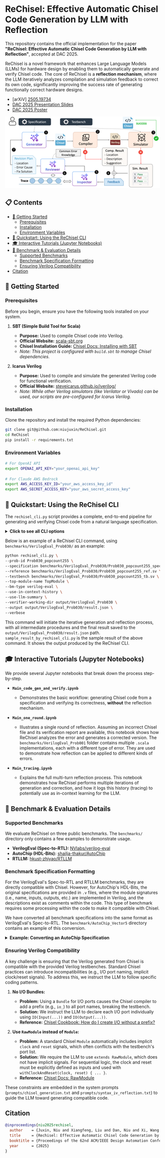 
# ReChisel: Effective Automatic Chisel Code Generation by LLM with Reflection


This repository contains the official implementation for the paper **"ReChisel: Effective Automatic Chisel Code Generation by LLM with Reflection"**, accepted at DAC 2025.

ReChisel is a novel framework that enhances Large Language Models (LLMs) for hardware design by enabling them to automatically generate and verify Chisel code. The core of ReChisel is a **reflection mechanism**, where the LLM iteratively analyzes compilation and simulation feedback to correct its own code, significantly improving the success rate of generating functionally correct hardware designs.

- [arXiV] [2505.19734](https://arxiv.org/abs/2505.19734) 
- [DAC 2025 Presentation Slides](assets/slides.pdf)
- [DAC 2025 Poster](assets/poster.pdf)

![ReChisel Workflow](assets/workflow.png)

## 📋 Contents
- [🏁 Getting Started](#-getting-started)
  - [Prerequisites](#prerequisites)
  - [Installation](#installation)
  - [Environment Variables](#environment-variables)
- [🚀 Quickstart: Using the ReChisel CLI](#-quickstart-using-the-rechisel-cli)
- [🎓 Interactive Tutorials (Jupyter Notebooks)](#-interactive-tutorials-jupyter-notebooks)
- [📝 Benchmark & Evaluation Details](#-benchmark--evaluation-details)
  - [Supported Benchmarks](#supported-benchmarks)
  - [Benchmark Specification Formatting](#benchmark-specification-formatting)
  - [Ensuring Verilog Compatibility](#ensuring-verilog-compatibility)
- [Citation](#citation)

## 🏁 Getting Started

### Prerequisites

Before you begin, ensure you have the following tools installed on your system.

1.  **SBT (Simple Build Tool for Scala)**
    *   **Purpose:** Used to compile Chisel code into Verilog.
    *   **Official Website:** [scala-sbt.org](https://www.scala-sbt.org/)
    *   **Chisel Installation Guide:** [Chisel Docs: Installing with SBT](https://www.chisel-lang.org/docs/installation#sbt)
    *   *Note: This project is configured with `build.sbt` to manage Chisel dependencies.*

2.  **Icarus Verilog**
    *   **Purpose:** Used to compile and simulate the generated Verilog code for functional verification.
    *   **Official Website:** [steveicarus.github.io/iverilog/](https://steveicarus.github.io/iverilog/)
    *   *Note: While other Verilog simulators (like Verilator or Vivado) can be used, our scripts are pre-configured for Icarus Verilog.*

### Installation

Clone the repository and install the required Python dependencies:

```bash
git clone git@github.com:niujuxin/ReChisel.git
cd ReChisel
pip install -r requirements.txt
```

### Environment Variables

```bash
# For OpenAI API
export OPENAI_API_KEY="your_openai_api_key"

# For Claude AWS Bedrock
export AWS_ACCESS_KEY_ID="your_aws_access_key_id"
export AWS_SECRET_ACCESS_KEY="your_aws_secret_access_key"
```

## 🚀 Quickstart: Using the ReChisel CLI

The `rechisel_cli.py` script provides a complete, end-to-end pipeline for generating and verifying Chisel code from a natural language specification.


<details>
<summary><b>Click to see all CLI options</b></summary>

```bash
usage: rechisel_cli.py [-h] [--verbose] [-o OUTPUT] [-n NUM_ITERATIONS] [--prob-id PROB_ID]
                       --specification SPECIFICATION [--reference REFERENCE] --testbench TESTBENCH
                       [--top-module-name TOP_MODULE_NAME] --bm-type BM_TYPE
                       [--init-gen-system-prompt INIT_GEN_SYSTEM_PROMPT]
                       [--init-gen-model INIT_GEN_MODEL]
                       [--syntax-correction-system-prompt SYNTAX_CORRECTION_SYSTEM_PROMPT]
                       [--functionality-correction-system-prompt FUNCTIONALITY_CORRECTION_SYSTEM_PROMPT]
                       [--correction-model CORRECTION_MODEL]
                       [--sbt-reflection-system-prompt SBT_REFLECTION_SYSTEM_PROMPT]
                       [--iv-reflection-system-prompt IV_REFLECTION_SYSTEM_PROMPT]
                       [--functionality-reflection-system-prompt FUNCTIONALITY_REFLECTION_SYSTEM_PROMPT]
                       [--reviewer-model REVIEWER_MODEL] [--verifier-working-dir VERIFIER_WORKING_DIR]
                       [--use-in-context-history] [--use-llm-summary]
                       [--llm-summary-system-prompt LLM_SUMMARY_SYSTEM_PROMPT]
                       [--llm-summary-model LLM_SUMMARY_MODEL]
                       [--max-history-length MAX_HISTORY_LENGTH]

ReChisel CLI

options:
  -h, --help            show this help message and exit
  # ... and all other options
```

</details>


Below is an example of a ReChisel CLI command, using `benchmarks/VerilogEval_Prob030/` as an example:

```bash
python rechisel_cli.py \
--prob-id Prob030_popcount255 \
--specification benchmarks/VerilogEval_Prob030/Prob030_popcount255_spec.txt \
--reference benchmarks/VerilogEval_Prob030/Prob030_popcount255_ref.sv \
--testbench benchmarks/VerilogEval_Prob030/Prob030_popcount255_tb.sv \
--top-module-name TopModule \
--bm-type verilog-eval \
--use-in-context-history \
--use-llm-summary \
--verifier-working-dir output/VerilogEval_Prob030 \
--output output/VerilogEval_Prob030/result.json \
--verbose
```

This command will initiate the iterative generation and reflection process, with all intermediate procedures and the final result saved to the `output/VerilogEval_Prob030/result.json` path.
`sample_result_by_rechisel_cli.py` is the sample result of the above command. It shows the output produced by the ReChisel CLI.

## 🎓 Interactive Tutorials (Jupyter Notebooks)

We provide several Jupyter notebooks that break down the process step-by-step.

-   **`Main_code_gen_and_verify.ipynb`**
    *   Demonstrates the basic workflow: generating Chisel code from a specification and verifying its correctness, **without** the reflection mechanism.

-   **`Main_one_round.ipynb`**
    *   Illustrates a single round of reflection. Assuming an incorrect Chisel file and its verification report are available, this notebook shows how ReChisel analyzes the error and generates a corrected version. The `benchmarks/VerilogEval_Prob001` folder contains multiple `.scala` implementations, each with a different type of error. They are used to demonstrate how reflection can be applied to different kinds of errors.

-   **`Main_tracing.ipynb`**
    *   Explains the full multi-turn reflection process. This notebook demonstrates how ReChisel performs multiple iterations of generation and correction, and how it logs this history (tracing) to potentially use as in-context learning for the LLM.

## 📝 Benchmark & Evaluation Details

### Supported Benchmarks

We evaluate ReChisel on three public benchmarks. The `benchmarks/` directory only contains a few examples to demonstrate usage.

-   **VerilogEval (Spec-to-RTL):** [NVlabs/verilog-eval](https://github.com/NVlabs/verilog-eval/tree/main/dataset_spec-to-rtl)
-   **AutoChip (HDL-Bits):** [shailja-thakur/AutoChip](https://github.com/shailja-thakur/AutoChip/tree/main/verilogeval_prompts_tbs)
-   **RTLLM:** [hkust-zhiyao/RTLLM](https://github.com/hkust-zhiyao/RTLLM)

### Benchmark Specification Formatting

For the VerilogEval's Spec-to-RTL and RTLLM benchmarks, they are directly compatible with Chisel. However, for AutoChip's HDL-Bits, the original specifications are provided in `.v` files, where the module signatures (i.e., name, inputs, outputs, etc.) are implemented in Verilog, and the descriptions exist as comments within the code. This type of benchmark requires some processing within the code to make it compatible with Chisel.

We have converted all benchmark specifications into the same format as VerilogEval's Spec-to-RTL. The `benchmark/AutoChip_Vector5` directory contains an example of this conversion.

<details>
<summary><b>Example: Converting an AutoChip Specification</b></summary>

Here is an example of how a `.v` file from AutoChip is converted into a `.txt` specification.

**Original `Vector5_spec.v`:**
```verilog
 //Given five 1-bit signals (a, b, c, d, and e), compute all 25 pairwise one-bit comparisons
 // in the 25-bit output vector. The output should be 1 if the two bits being compared are equal.

// Hint: out[24] = ~a ^ a;   // a == a, so out[24] is always 1.
// out[23] = ~a ^ b;
// out[22] = ~a ^ c;
// ...

module top_module (
    input a, b, c, d, e,
    output [24:0] out );//

    // The output is XNOR of two vectors created by
    // concatenating and replicating the five inputs.
    // assign out = ~{ ... } ^ { ... };
    // Insert your code below

endmodule
```

**Converted `Vector5_spec.txt`:**
```text
I would like you to implement a module named `TopModule` with the following interface.
All input and output ports are one bit wide unless otherwise specified.

Module Name: `TopModule`
Ports:
  input a,
  input b,
  input c,
  input d,
  input e,
  output [24:0] out

Given five 1-bit signals (a, b, c, d, and e), compute all 25 pairwise one-bit comparisons in the 25-bit output vector.
The output should be 1 if the two bits being compared are equal.

Hint:
out[24] = ~a ^ a;   // a == a, so out[24] is always 1.
out[23] = ~a ^ b;
out[22] = ~a ^ c;
...
```
</details>


### Ensuring Verilog Compatibility

A key challenge is ensuring that the Verilog generated from Chisel is compatible with the provided Verilog testbenches. Standard Chisel practices can introduce incompatibilities (e.g., I/O port naming, implicit clock/reset signals). To address this, we instruct the LLM to follow specific coding patterns.

1.  **No I/O Bundles:**
    *   **Problem:** Using a `Bundle` for I/O ports causes the Chisel compiler to add a prefix (e.g., `io_`) to all port names, breaking the testbench.
    *   **Solution:** We instruct the LLM to declare each I/O port individually using `IO(Input(...))` and `IO(Output(...))`.
    *   **Reference:** [Chisel Cookbook: How do I create I/O without a prefix?](https://www.chisel-lang.org/docs/cookbooks/cookbook#how-do-i-create-io-without-a-prefix)

2.  **Use `RawModule` instead of `Module`:**
    *   **Problem:** A standard Chisel `Module` automatically includes implicit `clock` and `reset` signals, which often conflicts with the testbench's port list.
    *   **Solution:** We require the LLM to use `extends RawModule`, which does not have implicit signals. For sequential logic, the clock and reset must be explicitly defined as inputs and used with `withClockAndReset(clock, reset) { ... }`.
    *   **Reference:** [Chisel Docs: RawModule](https://www.chisel-lang.org/docs/explanations/modules#rawmodule)

These constraints are embedded in the system prompts (`prompts/chisel_generation.txt` and `prompts/syntax_iv_reflection.txt`) to guide the LLM toward generating compatible code.

## Citation

```bibtex
@inproceedings{niu2025rechisel,
  author    = {Juxin, Niu and Xiangfeng, Liu and Dan, Niu and Xi, Wang and Zhe, Jiang and Nan, Guan},
  title     = {Rechisel: Effective Automatic Chisel Code Generation by LLM with Reflection},
  booktitle = {Proceedings of the 62nd ACM/IEEE Design Automation Conference (DAC)},
  year      = {2025}
}
```

